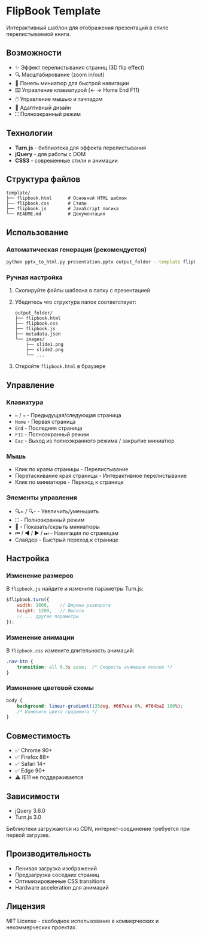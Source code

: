 # FlipBook Template

Интерактивный шаблон для отображения презентаций в стиле перелистываемой книги.

## Возможности

- ✨ Эффект перелистывания страниц (3D flip effect)
- 🔍 Масштабирование (zoom in/out)
- 📑 Панель миниатюр для быстрой навигации
- ⌨️ Управление клавиатурой (← → Home End F11)
- 🖱️ Управление мышью и тачпадом
- 📱 Адаптивный дизайн
- ⛶ Полноэкранный режим

## Технологии

- **Turn.js** - библиотека для эффекта перелистывания
- **jQuery** - для работы с DOM
- **CSS3** - современные стили и анимации

## Структура файлов

```
template/
├── flipbook.html      # Основной HTML шаблон
├── flipbook.css       # Стили
├── flipbook.js        # JavaScript логика
└── README.md          # Документация
```

## Использование

### Автоматическая генерация (рекомендуется)

```bash
python pptx_to_html.py presentation.pptx output_folder --template flipbook
```

### Ручная настройка

1. Скопируйте файлы шаблона в папку с презентацией
2. Убедитесь что структура папок соответствует:
   ```
   output_folder/
   ├── flipbook.html
   ├── flipbook.css
   ├── flipbook.js
   ├── metadata.json
   └── images/
       ├── slide1.png
       ├── slide2.png
       └── ...
   ```

3. Откройте `flipbook.html` в браузере

## Управление

### Клавиатура

- `←` / `→` - Предыдущая/следующая страница
- `Home` - Первая страница
- `End` - Последняя страница
- `F11` - Полноэкранный режим
- `Esc` - Выход из полноэкранного режима / закрытие миниатюр

### Мышь

- Клик по краям страницы - Перелистывание
- Перетаскивание края страницы - Интерактивное перелистывание
- Клик по миниатюре - Переход к странице

### Элементы управления

- 🔍+ / 🔍- - Увеличить/уменьшить
- ⛶ - Полноэкранный режим
- 📑 - Показать/скрыть миниатюры
- ⏮ / ◀ / ▶ / ⏭ - Навигация по страницам
- Слайдер - Быстрый переход к странице

## Настройка

### Изменение размеров

В `flipbook.js` найдите и измените параметры Turn.js:

```javascript
$flipbook.turn({
    width: 1600,    // Ширина разворота
    height: 1200,   // Высота
    // ... другие параметры
});
```

### Изменение анимации

В `flipbook.css` измените длительность анимаций:

```css
.nav-btn {
    transition: all 0.3s ease;  /* Скорость анимации кнопок */
}
```

### Изменение цветовой схемы

```css
body {
    background: linear-gradient(135deg, #667eea 0%, #764ba2 100%);
    /* Измените цвета градиента */
}
```

## Совместимость

- ✅ Chrome 90+
- ✅ Firefox 88+
- ✅ Safari 14+
- ✅ Edge 90+
- ⚠️ IE11 не поддерживается

## Зависимости

- jQuery 3.6.0
- Turn.js 3.0

Библиотеки загружаются из CDN, интернет-соединение требуется при первой загрузке.

## Производительность

- Ленивая загрузка изображений
- Предзагрузка соседних страниц
- Оптимизированные CSS transitions
- Hardware acceleration для анимаций

## Лицензия

MIT License - свободное использование в коммерческих и некоммерческих проектах.
